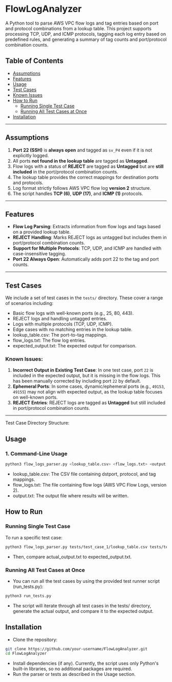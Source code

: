 # FlowLogAnalyzer

A Python tool to parse AWS VPC flow logs and tag entries based on port and protocol combinations from a lookup table. This project supports processing TCP, UDP, and ICMP protocols, tagging each log entry based on predefined rules, and generating a summary of tag counts and port/protocol combination counts.

## Table of Contents
- [Assumptions](#assumptions)
- [Features](#features)
- [Usage](#usage)
- [Test Cases](#test-cases)
- [Known Issues](#known-issues)
- [How to Run](#how-to-run)
  - [Running Single Test Case](#running-single-test-case)
  - [Running All Test Cases at Once](#running-all-test-cases-at-once)
- [Installation](#installation)

---

## Assumptions
1. **Port 22 (SSH)** is **always open** and tagged as `sv_P4` even if it is not explicitly logged.
2. All ports **not found in the lookup table** are tagged as **Untagged**.
3. Flow logs with a status of **REJECT** are tagged as **Untagged** but are **still included** in the port/protocol combination counts.
4. The lookup table provides the correct mappings for destination ports and protocols.
5. Log format strictly follows AWS VPC flow log **version 2** structure.
6. The script handles **TCP (6)**, **UDP (17)**, and **ICMP (1)** protocols.

---

## Features
- **Flow Log Parsing**: Extracts information from flow logs and tags based on a provided lookup table.
- **REJECT Handling**: Marks REJECT logs as untagged but includes them in port/protocol combination counts.
- **Support for Multiple Protocols**: TCP, UDP, and ICMP are handled with case-insensitive tagging.
- **Port 22 Always Open**: Automatically adds port 22 to the tag and port counts.

---

## Test Cases
We include a set of test cases in the `tests/` directory. These cover a range of scenarios including:
- Basic flow logs with well-known ports (e.g., 25, 80, 443).
- REJECT logs and handling untagged entries.
- Logs with multiple protocols (TCP, UDP, ICMP).
- Edge cases with no matching entries in the lookup table.
- lookup_table.csv: The port-to-tag mappings.
- flow_logs.txt: The flow log entries.
- expected_output.txt: The expected output for comparison.

### Known Issues:
1. **Incorrect Output in Existing Test Case**: In one test case, port `22` is included in the expected output, but it is missing in the flow logs. This has been manually corrected by including port `22` by default.
2. **Ephemeral Ports**: In some cases, dynamic/ephemeral ports (e.g., `49153`, `49155`) may not align with expected output, as the lookup table focuses on well-known ports.
3. **REJECT Entries**: REJECT logs are tagged as **Untagged** but still included in port/protocol combination counts.

---


Test Case Directory Structure:


## Usage
### 1. Command-Line Usage
```bash
python3 flow_logs_parser.py <lookup_table.csv> <flow_logs.txt> <output.txt>
```

- lookup_table.csv: The CSV file containing dstport, protocol, and tag mappings.
- flow_logs.txt: The file containing flow logs (AWS VPC Flow Logs, version 2).
- output.txt: The output file where results will be written.

## How to Run
### Running Single Test Case
To run a specific test case:

```bash
python3 flow_logs_parser.py tests/test_case_1/lookup_table.csv tests/test_case_1/flow_logs.txt tests/test_case_1/actual_output.txt
```
- Then, compare actual_output.txt to expected_output.txt.

### Running All Test Cases at Once
- You can run all the test cases by using the provided test runner script (run_tests.py):

```bash
python3 run_tests.py
```
- The script will iterate through all test cases in the tests/ directory, generate the actual output, and compare it to the expected output.

## Installation
- Clone the repository:

```bash
git clone https://github.com/your-username/FlowLogAnalyzer.git
cd FlowLogAnalyzer
```
- Install dependencies (if any). Currently, the script uses only Python's built-in libraries, so no additional packages are required.
- Run the parser or tests as described in the Usage section.
